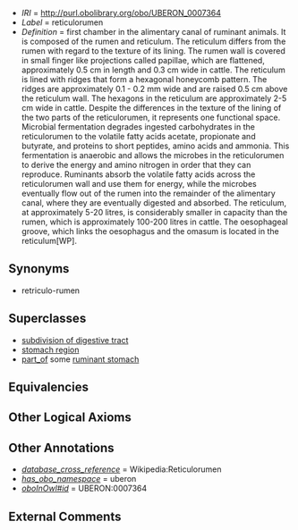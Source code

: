  * *IRI* = http://purl.obolibrary.org/obo/UBERON_0007364
 * *Label* = reticulorumen
 * *Definition* = first chamber in the alimentary canal of ruminant animals. It is composed of the rumen and reticulum. The reticulum differs from the rumen with regard to the texture of its lining. The rumen wall is covered in small finger like projections called papillae, which are flattened, approximately 0.5 cm in length and 0.3 cm wide in cattle. The reticulum is lined with ridges that form a hexagonal honeycomb pattern. The ridges are approximately 0.1 - 0.2 mm wide and are raised 0.5 cm above the reticulum wall. The hexagons in the reticulum are approximately 2-5 cm wide in cattle. Despite the differences in the texture of the lining of the two parts of the reticulorumen, it represents one functional space. Microbial fermentation degrades ingested carbohydrates in the reticulorumen to the volatile fatty acids acetate, propionate and butyrate, and proteins to short peptides, amino acids and ammonia. This fermentation is anaerobic and allows the microbes in the reticulorumen to derive the energy and amino nitrogen in order that they can reproduce. Ruminants absorb the volatile fatty acids across the reticulorumen wall and use them for energy, while the microbes eventually flow out of the rumen into the remainder of the alimentary canal, where they are eventually digested and absorbed. The reticulum, at approximately 5-20 litres, is considerably smaller in capacity than the rumen, which is approximately 100-200 litres in cattle. The oesophageal groove, which links the oesophagus and the omasum is located in the reticulum[WP].

## Synonyms

 * retriculo-rumen

## Superclasses

 * [subdivision of digestive tract](../../UBERON/21/UBERON_0004921.md)
 * [stomach region](../../UBERON/34/UBERON_0009034.md)
 * [part_of](../../BFO/50/BFO_0000050.md) some [ruminant stomach](../../UBERON/66/UBERON_0007366.md)

## Equivalencies


## Other Logical Axioms


## Other Annotations

 * *[database_cross_reference](../../ef/oboInOwl#hasDbXref.md)* = Wikipedia:Reticulorumen
 * *[has_obo_namespace](../../ce/oboInOwl#hasOBONamespace.md)* = uberon
 * *[oboInOwl#id](../../id/oboInOwl#id.md)* = UBERON:0007364

## External Comments

